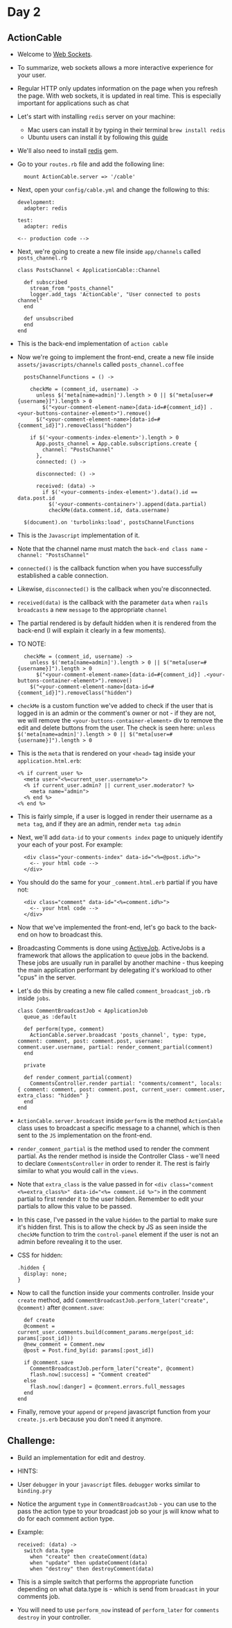 # Day 2

## ActionCable

- Welcome to [Web Sockets](https://developer.mozilla.org/en-US/docs/Web/API/WebSockets_API).

- To summarize, web sockets allows a more interactive experience for your user.

- Regular HTTP only updates information on the page when you refresh the page. With web sockets, it is updated in real time. This is especially
important for applications such as chat

- Let's start with installing `redis` server on your machine:
  - Mac users can install it by typing in their terminal `brew install redis`
  - Ubuntu users can install it by following this [guide](https://www.digitalocean.com/community/tutorials/how-to-install-and-configure-redis-on-ubuntu-16-04)

- We'll also need to install [redis](https://github.com/redis/redis-rb) gem.

- Go to your `routes.rb` file and add the following line:
  ```
    mount ActionCable.server => '/cable'
  ```

- Next, open your `config/cable.yml` and change the following to this:

  ```
  development:
    adapter: redis

  test:
    adapter: redis

  <-- production code -->
  ```

- Next, we're going to create a new file inside `app/channels` called `posts_channel.rb`

  ```
  class PostsChannel < ApplicationCable::Channel

    def subscribed
      stream_from "posts_channel"
      logger.add_tags 'ActionCable', "User connected to posts channel"
    end

    def unsubscribed
    end
  end
  ```

- This is the back-end implementation of `action cable`

- Now we're going to implement the front-end, create a new file inside `assets/javascripts/channels` called `posts_channel.coffee`

  ```
    postsChannelFunctions = () ->

      checkMe = (comment_id, username) ->
        unless $('meta[name=admin]').length > 0 || $("meta[user=#{username}]").length > 0
          $("<your-comment-element-name>[data-id=#{comment_id}] .<your-buttons-container-element>").remove()
        $("<your-comment-element-name>[data-id=#{comment_id}]").removeClass("hidden")

      if $('<your-comments-index-element>').length > 0
        App.posts_channel = App.cable.subscriptions.create {
          channel: "PostsChannel"
        },
        connected: () ->

        disconnected: () ->

        received: (data) ->
          if $('<your-comments-index-element>').data().id == data.post.id
            $('<your-comments-container>').append(data.partial)
            checkMe(data.comment.id, data.username)

    $(document).on 'turbolinks:load', postsChannelFunctions
  ```

- This is the `Javascript` implementation of it.

- Note that the channel name must match the `back-end class name` - `channel: "PostsChannel"`

- `connected()` is the callback function when you have successfully established a cable connection.

- Likewise, `disconnected()` is the callback when you're disconnected.

- `received(data)` is the callback with the parameter `data` when `rails broadcasts` a new `message` to the appropriate `channel`

- The partial rendered is by default hidden when it is rendered from the back-end (I will explain it clearly in a few moments).

- TO NOTE:
  ```
    checkMe = (comment_id, username) ->
      unless $('meta[name=admin]').length > 0 || $("meta[user=#{username}]").length > 0
        $("<your-comment-element-name>[data-id=#{comment_id}] .<your-buttons-container-element>").remove()
      $("<your-comment-element-name>[data-id=#{comment_id}]").removeClass("hidden")
  ```

- `checkMe` is a custom function we've added to check if the user that is logged in is an admin or the comment's owner or not - if they are not,
we will remove the `<your-buttons-container-element>` div to remove the edit and delete buttons from the user. The check is seen here:
```unless $('meta[name=admin]').length > 0 || $("meta[user=#{username}]").length > 0```

- This is the `meta` that is rendered on your `<head>` tag inside your `application.html.erb`:
  ```
  <% if current_user %>
    <meta user="<%=current_user.username%>">
    <% if current_user.admin? || current_user.moderator? %>
      <meta name="admin">
    <% end %>
  <% end %>
  ```

- This is fairly simple, if a user is logged in render their username as a `meta tag`, and if they are an admin, render `meta tag` `admin`

- Next, we'll add `data-id` to your `comments index` page to uniquely identify your each of your post. For example:
  ```
    <div class="your-comments-index" data-id="<%=@post.id%>">
      <-- your html code -->
    </div>
  ```

- You should do the same for your `_comment.html.erb` partial if you have not:
  ```
    <div class="comment" data-id="<%=comment.id%>">
      <-- your html code -->
    </div>
  ```

- Now that we've implemented the front-end, let's go back to the back-end on how to broadcast this.

- Broadcasting Comments is done using [ActiveJob](http://guides.rubyonrails.org/active_job_basics.html). ActiveJobs is a framework that allows the application
to `queue` jobs in the backend. These jobs are usually run in parallel by another machine - thus keeping the main application performant by delegating it's workload to other
"cpus" in the server.

- Let's do this by creating a new file called `comment_broadcast_job.rb` inside `jobs`.

  ```
  class CommentBroadcastJob < ApplicationJob
    queue_as :default

    def perform(type, comment)
      ActionCable.server.broadcast 'posts_channel', type: type, comment: comment, post: comment.post, username: comment.user.username, partial: render_comment_partial(comment)
    end

    private

    def render_comment_partial(comment)
      CommentsController.render partial: "comments/comment", locals: { comment: comment, post: comment.post, current_user: comment.user, extra_class: "hidden" }
    end
  end
  ```

- `ActionCable.server.broadcast` inside `perform` is the method `ActionCable` class uses to broadcast a specific message to a channel, which is then sent to the `JS`
implementation on the front-end.

- `render_comment_partial` is the method used to render the comment partial. As the render method is inside the Controller Class - we'll need to declare `CommentsController` in order
to render it. The rest is fairly similar to what you would call in the `views`.

- Note that `extra_class` is the value passed in for `<div class="comment <%=extra_class%>" data-id="<%= comment.id %>">` in the comment partial to first render it to the user hidden. Remember to edit your partials to allow
this value to be passed.

- In this case, I've passed in the value `hidden` to the partial to make sure it's hidden first.
This is to allow the check by JS as seen inside the `checkMe` function to trim the `control-panel` element if the user is not an admin before revealing it to the user.

- CSS for hidden:
  ```
  .hidden {
    display: none;
  }
  ```

- Now to call the function inside your comments controller. Inside your `create` method, add `CommentBroadcastJob.perform_later("create", @comment)` after `@comment.save`:

  ```
    def create
    @comment = current_user.comments.build(comment_params.merge(post_id: params[:post_id]))
    @new_comment = Comment.new
    @post = Post.find_by(id: params[:post_id])

    if @comment.save
      CommentBroadcastJob.perform_later("create", @comment)
      flash.now[:success] = "Comment created"
    else
      flash.now[:danger] = @comment.errors.full_messages
    end
  end
  ```

- Finally, remove your `append` or `prepend` javascript function from your `create.js.erb` because you don't need it anymore.

## Challenge:

- Build an implementation for edit and destroy.

- HINTS:

- User `debugger` in your `javascript` files. `debugger` works similar to `binding.pry`

- Notice the argument `type` in `CommentBroadcastJob` - you can use to the pass the action type to your broadcast job so your js will know what to do for each comment action type.

- Example:
  ```
  received: (data) ->
    switch data.type
      when "create" then createComment(data)
      when "update" then updateComment(data)
      when "destroy" then destroyComment(data)
  ```

- This is a simple switch that performs the appropriate function depending on what data.type is - which is send from `broadcast` in your comments job.

- You will need to use `perform_now` instead of `perform_later` for `comments destroy` in your controller.
